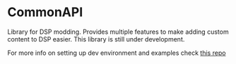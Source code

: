 # CommonAPI
Library for DSP modding. Provides multiple features to make adding custom content to DSP easier. This library is still under development.

For more info on setting up dev environment and examples check [this repo](https://github.com/kremnev8/DSP-Mods)
